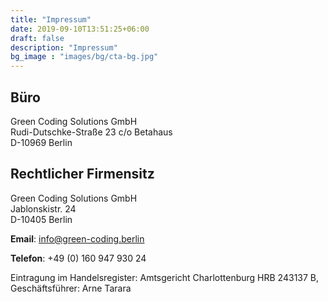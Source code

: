 ```yaml
---
title: "Impressum"
date: 2019-09-10T13:51:25+06:00
draft: false
description: "Impressum"
bg_image : "images/bg/cta-bg.jpg"
---
```


## Büro
Green Coding Solutions GmbH\
Rudi-Dutschke-Straße 23 c/o Betahaus\
D-10969 Berlin

## Rechtlicher Firmensitz
Green Coding Solutions GmbH\
Jablonskistr. 24\
D-10405 Berlin

**Email**: info@green-coding.berlin

**Telefon**: +49 (0) 160 947 930 24

Eintragung im Handelsregister: Amtsgericht Charlottenburg HRB 243137 B, Geschäftsführer: Arne Tarara

